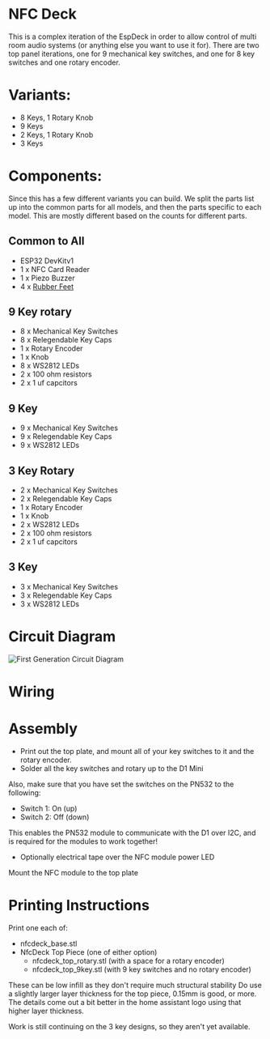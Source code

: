 # NFC Deck
This is a complex iteration of the EspDeck in order to allow control of multi room audio systems (or anything else you want to use it for). There are two top panel iterations, one for 9 mechanical key switches, and one for 8 key switches and one rotary encoder.

# Variants:
  * 8 Keys, 1 Rotary Knob
  * 9 Keys
  * 2 Keys, 1 Rotary Knob
  * 3 Keys

# Components:
Since this has a few different variants you can build. We split the parts list up into the common parts for all models, and then the parts specific to each model. This are mostly different based on the counts for different parts.

## Common to All
  * ESP32 DevKitv1
  * 1 x NFC Card Reader
  * 1 x Piezo Buzzer
  * 4 x [Rubber Feet](https://www.amazon.com/dp/B06XPCLN23)

## 9 Key rotary
  * 8  x Mechanical Key Switches
  * 8  x Relegendable Key Caps
  * 1  x Rotary Encoder
  * 1  x Knob
  * 8  x WS2812 LEDs
  * 2  x 100 ohm resistors
  * 2  x 1 uf capcitors

## 9 Key
  * 9  x Mechanical Key Switches
  * 9  x Relegendable Key Caps
  * 9 x WS2812 LEDs

## 3 Key Rotary
  * 2  x Mechanical Key Switches
  * 2  x Relegendable Key Caps
  * 1  x Rotary Encoder
  * 1  x Knob
  * 2  x WS2812 LEDs
  * 2  x 100 ohm resistors
  * 2  x 1 uf capcitors

## 3 Key
  * 3  x Mechanical Key Switches
  * 3  x Relegendable Key Caps
  * 3 x WS2812 LEDs

# Circuit Diagram
![First Generation Circuit Diagram](/nfcdeck/assets/nfcdeck_circuit.svg)

# Wiring

# Assembly

- Print out the top plate, and mount all of your key switches to it and the rotary encoder.
- Solder all the key switches and rotary up to the D1 Mini

Also, make sure that you have set the switches on the PN532 to the following:
- Switch 1: On (up)
- Switch 2: Off (down)

This enables the PN532 module to communicate with the D1 over I2C, and is required for the modules to work together!

- Optionally electrical tape over the NFC module power LED

Mount the NFC module to the top plate


# Printing Instructions
Print one each of:

 *  nfcdeck_base.stl
 *  NfcDeck Top Piece (one of either option)
	*  nfcdeck_top_rotary.stl (with a space for a rotary encoder)
	*  nfcdeck_top_9key.stl   (with 9 key switches and no rotary encoder)

These can be low infill as they don't require much structural stability
Do use a slightly larger layer thickness for the top piece, 0.15mm is good, or more. The details come out a bit better in the home assistant logo using that higher layer thickness.

Work is still continuing on the 3 key designs, so they aren't yet available.